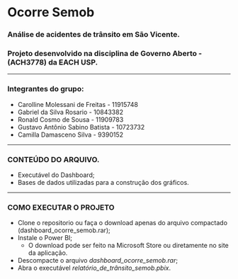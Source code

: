 # Ocorre Semob
### Análise de acidentes de trânsito em São Vicente.
### Projeto desenvolvido na disciplina de Governo Aberto - (ACH3778) da EACH USP.
---
### Integrantes do grupo:
- Carolline Molessani de Freitas - 11915748
- Gabriel da Silva Rosario - 10843382
- Ronald Cosmo de Sousa - 11909783
- Gustavo Antônio Sabino Batista - 10723732
- Camilla Damasceno Silva - 9390152
---
### CONTEÚDO DO ARQUIVO.
-   Executável do Dashboard;
-   Bases de dados utilizadas para a construção dos gráficos.
---
### COMO EXECUTAR O PROJETO
- Clone o repositorio ou faça o download apenas do arquivo compactado (dashboard_ocorre_semob.rar);
- Instale o Power BI;
  - O download pode ser feito na Microsoft Store ou diretamente no site da aplicação.  
- Descompacte o arquivo *dashboard_ocorre_semob.rar*;
- Abra o executável *relatório_de_trânsito_semob.pbix*.
